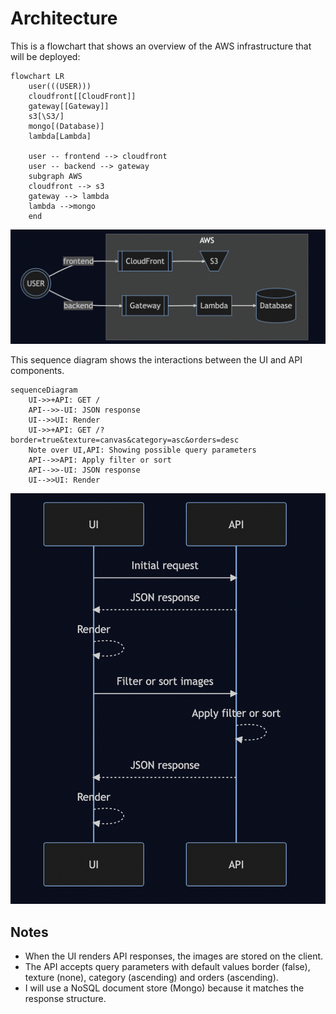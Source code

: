 # Architecture

This is a flowchart that shows an overview of the AWS infrastructure that will be deployed:

```mermaid
flowchart LR
    user(((USER)))
    cloudfront[[CloudFront]]
    gateway[[Gateway]]
    s3[\S3/]
    mongo[(Database)]
    lambda[Lambda]

    user -- frontend --> cloudfront
    user -- backend --> gateway
    subgraph AWS
    cloudfront --> s3
    gateway --> lambda
    lambda -->mongo
    end
```

![Flowchart](images/flowchart.png)

This sequence diagram shows the interactions between the UI and API components.

```mermaid
sequenceDiagram
    UI->>+API: GET /
    API-->>-UI: JSON response
    UI-->>UI: Render
    UI->>+API: GET /?border=true&texture=canvas&category=asc&orders=desc
    Note over UI,API: Showing possible query parameters
    API-->>API: Apply filter or sort
    API-->>-UI: JSON response
    UI-->>UI: Render
```

![Scenario diagram](images/scenario-diagram.png)

## Notes

- When the UI renders API responses, the images are stored on the client.
- The API accepts query parameters with default values border (false), texture (none), category (ascending) and orders (ascending).
- I will use a NoSQL document store (Mongo) because it matches the response structure.

